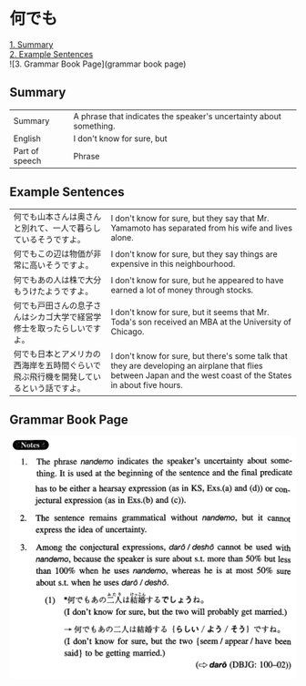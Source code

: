 # 何でも

[1. Summary](#summary)<br>
[2. Example Sentences](#example-sentences)<br>
![3. Grammar Book Page](grammar book page)<br>


## Summary

<table><tr>   <td>Summary</td>   <td>A phrase that indicates the speaker's uncertainty about something.</td></tr><tr>   <td>English</td>   <td>I don't know for sure, but</td></tr><tr>   <td>Part of speech</td>   <td>Phrase</td></tr></table>

## Example Sentences

<table><tr>   <td>何でも山本さんは奥さんと別れて、一人で暮らしているそうですよ。</td>   <td>I don't know for sure, but they say that Mr. Yamamoto has separated from his wife and lives alone.</td></tr><tr>   <td>何でもこの辺は物価が非常に高いそうですよ。</td>   <td>I don't know for sure, but they say things are expensive in this neighbourhood.</td></tr><tr>   <td>何でもあの人は株で大分もうけたようですよ。</td>   <td>I don't know for sure, but he appeared to have earned a lot of money through stocks.</td></tr><tr>   <td>何でも戸田さんの息子さんはシカゴ大学で経営学修士を取ったらしいですよ。</td>   <td>I don't know for sure, but it seems that Mr. Toda's son received an MBA at the University of Chicago.</td></tr><tr>   <td>何でも日本とアメリカの西海岸を五時間ぐらいで飛ぶ飛行機を開発しているという話ですよ。</td>   <td>I don't know for sure, but there's some talk that they are developing an airplane that flies between Japan and the west coast of the States in about five hours.</td></tr></table>

## Grammar Book Page

![](../img/Intermediate何でも.png)

